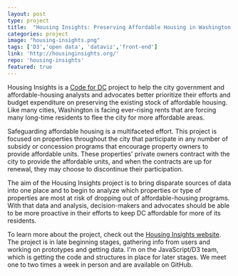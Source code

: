 ```yaml
---
layout: post
type: project
title:  "Housing Insights: Preserving Affordable Housing in Washington DC"
categories: project
image: "housing-insights.png"
tags: ['D3','open data', 'dataviz','front-end']
link: 'http://housinginsights.org/'
repo: 'housing-insights'
featured: true
---
```


Housing Insights is a [Code for DC](http://codefordc.org/) project to help the city government and affordable-housing analysts and advocates better prioritize their efforts and budget expenditure on preserving the existing stock of affordable housing. Like many cities, Washington is facing ever-rising rents that are forcing many long-time residents to flee the city for more affordable areas.

Safeguarding affordable housing is a multifaceted effort. This project is focused on properties throughout the city that participate in any number of subsidy or concession programs that encourage property owners to provide affordable units. These properties' private owners contract with the city to provide the affordable units, and when the contracts are up for renewal, they may choose to discontinue their participation.

The aim of the Housing Insights project is to bring disparate sources of data into one place and to begin to analyze which properties or type of properties are most at risk of dropping out of affordable-housing programs. With that data and analysis, decision-makers and advocates should be able to be more proactive in their efforts to keep DC affordable for more of its residents.

To learn more about the project, check out the [Housing Insights website](http://housinginsights.org). The project is in late beginning stages, gathering info from users and working on prototypes and getting data. I'm on the JavaScript/D3 team, which is getting the code and structures in place for later stages. We meet one to two times a week in person and are available on GitHub.